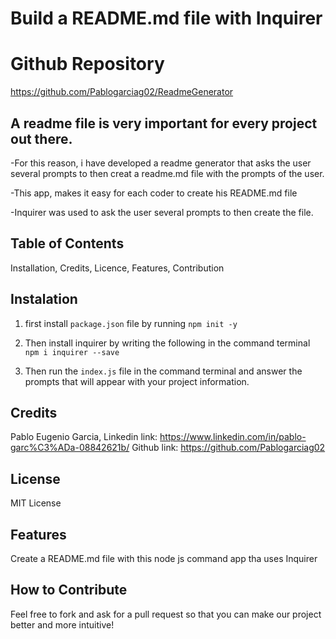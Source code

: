 # Build a README.md file with Inquirer

# Github Repository
https://github.com/Pablogarciag02/ReadmeGenerator

## A readme file is very important for every project out there.
-For this reason, i have developed a readme generator that asks the user several prompts to then creat a readme.md file with the prompts of the user.

-This app, makes it easy for each coder to create his README.md file

-Inquirer was used to ask the user several prompts to then create the file.

## Table of Contents
Installation, Credits, Licence, Features, Contribution

## Instalation
1. first install `package.json` file by running `npm init -y`
2. Then install inquirer by writing the following in the command terminal `npm i inquirer --save`

3. Then run the `index.js` file in the command terminal and answer the prompts that will appear with your project information. 

## Credits
Pablo Eugenio Garcia, Linkedin link: https://www.linkedin.com/in/pablo-garc%C3%ADa-08842621b/ Github link: https://github.com/Pablogarciag02

## License
MIT License

## Features
Create a README.md file with this node js command app tha uses Inquirer

## How to Contribute
Feel free to fork and ask for a pull request so that you can make our project better and more intuitive!
